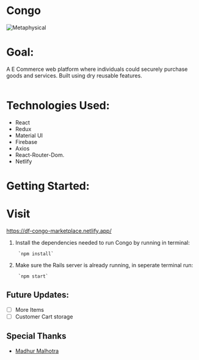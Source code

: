 # Congo


![Metaphysical]()




# Goal:
A E Commerce web platform where individuals could securely purchase goods and services. Built using dry reusable features. 





![]()


# Technologies Used:
- React
- Redux
- Material UI
- Firebase
- Axios
- React-Router-Dom.
- Netlify

# Getting Started:
# Visit 
 https://df-congo-marketplace.netlify.app/


1. Install the dependencies needed to run Congo by running in terminal:

        `npm install`

2. Make sure the Rails server is already running, in seperate terminal run:
 
        `npm start`
        
    
## Future Updates:

- [ ] More Items
- [ ] Customer Cart storage

## Special Thanks
* [Madhur Malhotra](https://www.linkedin.com/in/madhurxyz/)


